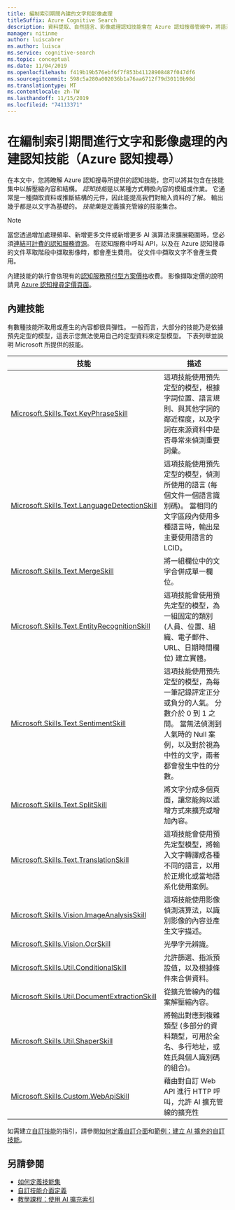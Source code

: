 ```yaml
---
title: 編制索引期間內建的文字和影像處理
titleSuffix: Azure Cognitive Search
description: 資料提取、自然語言、影像處理認知技能會在 Azure 認知搜尋管線中，將語法和結構新增至原始內容。
manager: nitinme
author: luiscabrer
ms.author: luisca
ms.service: cognitive-search
ms.topic: conceptual
ms.date: 11/04/2019
ms.openlocfilehash: f419b19b576ebf6f7f853b41128908487f047df6
ms.sourcegitcommit: 598c5a280a002036b1a76aa6712f79d30110b98d
ms.translationtype: MT
ms.contentlocale: zh-TW
ms.lasthandoff: 11/15/2019
ms.locfileid: "74113371"
---
```

# <a name="built-in-cognitive-skills-for-text-and-image-processing-during-indexing-azure-cognitive-search"></a>在編制索引期間進行文字和影像處理的內建認知技能（Azure 認知搜尋）

在本文中，您將瞭解 Azure 認知搜尋所提供的認知技能，您可以將其包含在技能集中以解壓縮內容和結構。 *認知技能*是以某種方式轉換內容的模組或作業。 它通常是一種擷取資料或推斷結構的元件，因此能提高我們對輸入資料的了解。 輸出幾乎都是以文字為基礎的。 *技能集*是定義擴充管線的技能集合。 

> [!NOTE]
> 當您透過增加處理頻率、新增更多文件或新增更多 AI 演算法來擴展範圍時，您必須[連結可計費的認知服務資源](cognitive-search-attach-cognitive-services.md)。 在認知服務中呼叫 API，以及在 Azure 認知搜尋的文件萃取階段中擷取影像時，都會產生費用。 從文件中擷取文字不會產生費用。
>
> 內建技能的執行會依現有的[認知服務預付型方案價格](https://azure.microsoft.com/pricing/details/cognitive-services/)收費。 影像擷取定價的說明請見 [Azure 認知搜尋定價頁面](https://go.microsoft.com/fwlink/?linkid=2042400)。


## <a name="built-in-skills"></a>內建技能

有數種技能所取用或產生的內容都很具彈性。 一般而言，大部分的技能乃是依據預先定型的模型，這表示您無法使用自己的定型資料來定型模型。 下表列舉並說明 Microsoft 所提供的技能。 

| 技能 | 描述 |
|-------|-------------|
| [Microsoft.Skills.Text.KeyPhraseSkill](cognitive-search-skill-keyphrases.md) | 這項技能使用預先定型的模型，根據字詞位置、語言規則、與其他字詞的鄰近程度，以及字詞在來源資料中是否尋常來偵測重要詞彙。 |
| [Microsoft.Skills.Text.LanguageDetectionSkill](cognitive-search-skill-language-detection.md)  | 這項技能使用預先定型的模型，偵測所使用的語言 (每個文件一個語言識別碼)。 當相同的文字區段內使用多種語言時，輸出是主要使用語言的 LCID。|
| [Microsoft.Skills.Text.MergeSkill](cognitive-search-skill-textmerger.md) | 將一組欄位中的文字合併成單一欄位。  |
| [Microsoft.Skills.Text.EntityRecognitionSkill](cognitive-search-skill-entity-recognition.md) | 這項技能會使用預先定型的模型，為一組固定的類別 (人員、位置、組織、電子郵件、URL、日期時間欄位) 建立實體。 |
| [Microsoft.Skills.Text.SentimentSkill](cognitive-search-skill-sentiment.md)  | 這項技能使用預先定型的模型，為每一筆記錄評定正分或負分的人氣。 分數介於 0 到 1 之間。 當無法偵測到人氣時的 Null 案例，以及對於視為中性的文字，兩者都會發生中性的分數。  |
| [Microsoft.Skills.Text.SplitSkill](cognitive-search-skill-textsplit.md) | 將文字分成多個頁面，讓您能夠以遞增方式來擴充或增加內容。 |
| [Microsoft.Skills.Text.TranslationSkill](cognitive-search-skill-text-translation.md) | 這項技能會使用預先定型模型，將輸入文字轉譯成各種不同的語言，以用於正規化或當地語系化使用案例。 |
| [Microsoft.Skills.Vision.ImageAnalysisSkill](cognitive-search-skill-image-analysis.md) | 這項技能使用影像偵測演算法，以識別影像的內容並產生文字描述。 |
| [Microsoft.Skills.Vision.OcrSkill](cognitive-search-skill-ocr.md) | 光學字元辨識。 |
| [Microsoft.Skills.Util.ConditionalSkill](cognitive-search-skill-conditional.md) | 允許篩選、指派預設值，以及根據條件來合併資料。|
| [Microsoft.Skills.Util.DocumentExtractionSkill](cognitive-search-skill-document-extraction.md) | 從擴充管線內的檔案解壓縮內容。 |
| [Microsoft.Skills.Util.ShaperSkill](cognitive-search-skill-shaper.md) | 將輸出對應到複雜類型 (多部分的資料類型，可用於全名、多行地址，或姓氏與個人識別碼的組合)。 |
| [Microsoft.Skills.Custom.WebApiSkill](cognitive-search-custom-skill-web-api.md) | 藉由對自訂 Web API 進行 HTTP 呼叫，允許 AI 擴充管線的擴充性 |


如需建立[自訂技能](cognitive-search-custom-skill-web-api.md)的指引，請參閱[如何定義自訂介面](cognitive-search-custom-skill-interface.md)和[範例：建立 AI 擴充的自訂技能](cognitive-search-create-custom-skill-example.md)。

## <a name="see-also"></a>另請參閱

+ [如何定義技能集](cognitive-search-defining-skillset.md)
+ [自訂技能介面定義](cognitive-search-custom-skill-interface.md)
+ [教學課程：使用 AI 擴充索引](cognitive-search-tutorial-blob.md)
